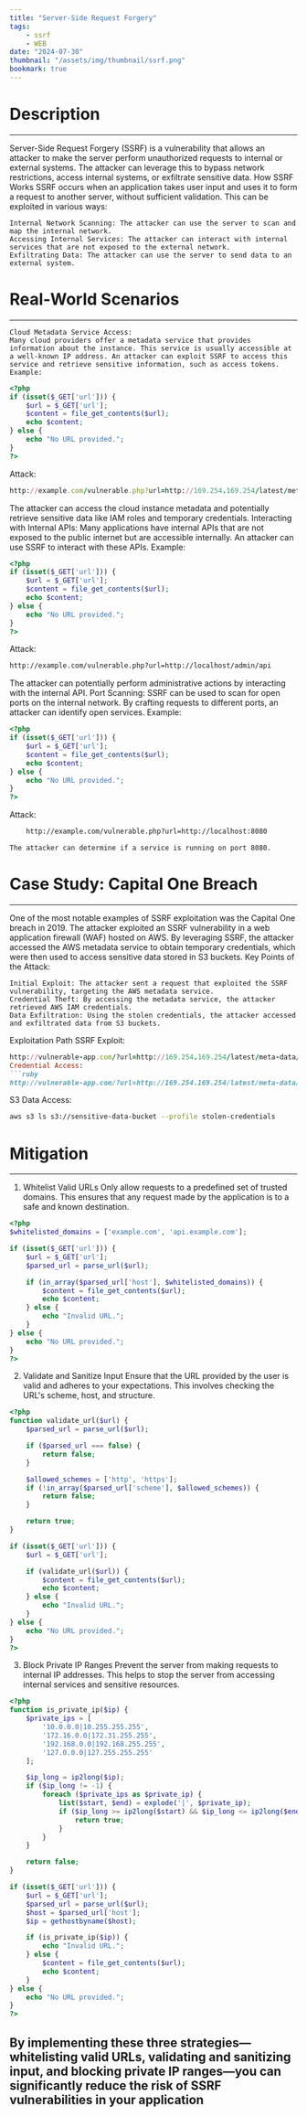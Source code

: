 ```yaml
---
title: "Server-Side Request Forgery"
tags:
    - ssrf
    - WEB
date: "2024-07-30"
thumbnail: "/assets/img/thumbnail/ssrf.png"
bookmark: true
---
```

# Description
---
Server-Side Request Forgery (SSRF) is a vulnerability that allows an attacker to make the server perform unauthorized requests to internal or external systems. The attacker can leverage this to bypass network restrictions, access internal systems, or exfiltrate sensitive data.
How SSRF Works
SSRF occurs when an application takes user input and uses it to form a request to another server, without sufficient validation. This can be exploited in various ways:

    Internal Network Scanning: The attacker can use the server to scan and map the internal network.
    Accessing Internal Services: The attacker can interact with internal services that are not exposed to the external network.
    Exfiltrating Data: The attacker can use the server to send data to an external system.

# Real-World Scenarios
---
    Cloud Metadata Service Access:
    Many cloud providers offer a metadata service that provides information about the instance. This service is usually accessible at a well-known IP address. An attacker can exploit SSRF to access this service and retrieve sensitive information, such as access tokens.
    Example:
```php
<?php
if (isset($_GET['url'])) {
    $url = $_GET['url'];
    $content = file_get_contents($url);
    echo $content;
} else {
    echo "No URL provided.";
}
?>
```
Attack:
```ruby
http://example.com/vulnerable.php?url=http://169.254.169.254/latest/meta-data/
```
The attacker can access the cloud instance metadata and potentially retrieve sensitive data like IAM roles and temporary credentials.
Interacting with Internal APIs:
Many applications have internal APIs that are not exposed to the public internet but are accessible internally. An attacker can use SSRF to interact with these APIs.
Example:
```php
<?php
if (isset($_GET['url'])) {
    $url = $_GET['url'];
    $content = file_get_contents($url);
    echo $content;
} else {
    echo "No URL provided.";
}
?>
```
Attack:
```bash
http://example.com/vulnerable.php?url=http://localhost/admin/api
```
The attacker can potentially perform administrative actions by interacting with the internal API.
Port Scanning:
SSRF can be used to scan for open ports on the internal network. By crafting requests to different ports, an attacker can identify open services.
Example:
```php
<?php
if (isset($_GET['url'])) {
    $url = $_GET['url'];
    $content = file_get_contents($url);
    echo $content;
} else {
    echo "No URL provided.";
}
?>
```
Attack:
```bash
    http://example.com/vulnerable.php?url=http://localhost:8080
```
    The attacker can determine if a service is running on port 8080.

# Case Study: Capital One Breach
---
One of the most notable examples of SSRF exploitation was the Capital One breach in 2019. The attacker exploited an SSRF vulnerability in a web application firewall (WAF) hosted on AWS. By leveraging SSRF, the attacker accessed the AWS metadata service to obtain temporary credentials, which were then used to access sensitive data stored in S3 buckets.
Key Points of the Attack:

    Initial Exploit: The attacker sent a request that exploited the SSRF vulnerability, targeting the AWS metadata service.
    Credential Theft: By accessing the metadata service, the attacker retrieved AWS IAM credentials.
    Data Exfiltration: Using the stolen credentials, the attacker accessed and exfiltrated data from S3 buckets.
Exploitation Path
    SSRF Exploit:
```ruby
http://vulnerable-app.com/?url=http://169.254.169.254/latest/meta-data/iam/security-credentials/
Credential Access:
```ruby
http://vulnerable-app.com/?url=http://169.254.169.254/latest/meta-data/iam/security-credentials/role-name
```
S3 Data Access:
```bash
aws s3 ls s3://sensitive-data-bucket --profile stolen-credentials
```

# Mitigation
---
1. Whitelist Valid URLs
Only allow requests to a predefined set of trusted domains. This ensures that any request made by the application is to a safe and known destination.
```php
<?php
$whitelisted_domains = ['example.com', 'api.example.com'];

if (isset($_GET['url'])) {
    $url = $_GET['url'];
    $parsed_url = parse_url($url);

    if (in_array($parsed_url['host'], $whitelisted_domains)) {
        $content = file_get_contents($url);
        echo $content;
    } else {
        echo "Invalid URL.";
    }
} else {
    echo "No URL provided.";
}
?>
```
2. Validate and Sanitize Input
Ensure that the URL provided by the user is valid and adheres to your expectations. This involves checking the URL's scheme, host, and structure.
```php
<?php
function validate_url($url) {
    $parsed_url = parse_url($url);

    if ($parsed_url === false) {
        return false;
    }

    $allowed_schemes = ['http', 'https'];
    if (!in_array($parsed_url['scheme'], $allowed_schemes)) {
        return false;
    }

    return true;
}

if (isset($_GET['url'])) {
    $url = $_GET['url'];

    if (validate_url($url)) {
        $content = file_get_contents($url);
        echo $content;
    } else {
        echo "Invalid URL.";
    }
} else {
    echo "No URL provided.";
}
?>
```
3. Block Private IP Ranges
Prevent the server from making requests to internal IP addresses. This helps to stop the server from accessing internal services and sensitive resources.
```php
<?php
function is_private_ip($ip) {
    $private_ips = [
        '10.0.0.0|10.255.255.255',
        '172.16.0.0|172.31.255.255',
        '192.168.0.0|192.168.255.255',
        '127.0.0.0|127.255.255.255'
    ];

    $ip_long = ip2long($ip);
    if ($ip_long != -1) {
        foreach ($private_ips as $private_ip) {
            list($start, $end) = explode('|', $private_ip);
            if ($ip_long >= ip2long($start) && $ip_long <= ip2long($end)) {
                return true;
            }
        }
    }

    return false;
}

if (isset($_GET['url'])) {
    $url = $_GET['url'];
    $parsed_url = parse_url($url);
    $host = $parsed_url['host'];
    $ip = gethostbyname($host);

    if (is_private_ip($ip)) {
        echo "Invalid URL.";
    } else {
        $content = file_get_contents($url);
        echo $content;
    }
} else {
    echo "No URL provided.";
}
?>
```
By implementing these three strategies—whitelisting valid URLs, validating and sanitizing input, and blocking private IP ranges—you can significantly reduce the risk of SSRF vulnerabilities in your application
---